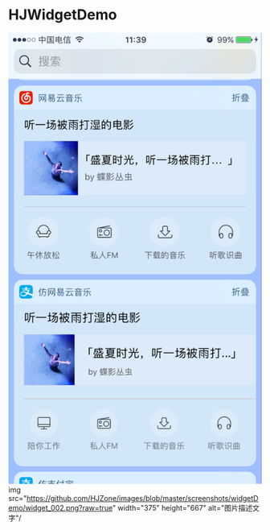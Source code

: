 # HJWidgetDemo

![image](https://github.com/HJZone/images/blob/master/screenshots/widgetDemo/widget_002.png?raw=true)
img src="https://github.com/HJZone/images/blob/master/screenshots/widgetDemo/widget_002.png?raw=true" width="375" height="667" alt="图片描述文字"/
